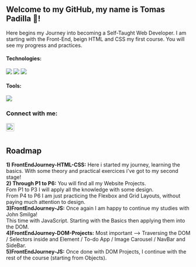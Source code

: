## Welcome to my GitHub, my name is Tomas Padilla 👋!

Here begins my Journey into becoming a Self-Taught Web Developer.
I am starting with the Front-End, beign HTML and CSS my first course.
You will see my progress and practices.

#### Technologies:
![](https://img.shields.io/badge/-HTML5-Orange) ![](https://img.shields.io/badge/-CSS3-Blue) ![](https://img.shields.io/badge/-Javascript-Yellow)
#### Tools:
![](https://img.shields.io/badge/-Git-Red) 
### Connect with me:
<!--[<img align="left" alt="codeSTACKr.com" width="22px" src="https://raw.githubusercontent.com/iconic/open-iconic/master/svg/globe.svg" />][website]
[<img align="left" alt="codeSTACKr | YouTube" width="22px" src="https://cdn.jsdelivr.net/npm/simple-icons@v3/icons/youtube.svg" />][youtube]
[<img align="left" alt="codeSTACKr | Twitter" width="22px" src="https://cdn.jsdelivr.net/npm/simple-icons@v3/icons/twitter.svg" />][twitter]
[<img align="left" alt="codeSTACKr | Instagram" width="22px" src="https://cdn.jsdelivr.net/npm/simple-icons@v3/icons/instagram.svg" />][instagram] -->
[<img align="left" alt="codeSTACKr | LinkedIn" width="22px" src="https://cdn.jsdelivr.net/npm/simple-icons@v3/icons/linkedin.svg" />][linkedin]

[linkedin]: https://www.linkedin.com/in/padillatom/
<br />
<br />
## Roadmap
**1) FrontEndJourney-HTML-CSS:** Here i started my journey, learning the basics. With some theory and practical exercices i've got to my second stage!\
**2) Through **P1** to **P6**:** You will find all my Website Projects.\
Fom P1 to P3 I will apply all the knowledge with some design.\
From P4 to P6 I am just practicing the Flexbox and Grid Layouts, without paying much attention to design.\
**3)FrontEndJourney-JS:** Once again I am happy to continue my studies with John Smilga!\
This time with JavaScript. Starting with the Basics then applying them into the DOM.\
**4)FrontEndJourney-DOM-Projects:** Most important --> Traversing the DOM / Selectors inside and Element / To-do App / Image Carousel / NavBar and SideBar.\
**5)FrontEndJourney-JS:** Once done with DOM Projects, I continue with the rest of the course (starting from Objects).


<!--
**PadillaTom/PadillaTom** is a ✨ _special_ ✨ repository because its `README.md` (this file) appears on your GitHub profile.

Here are some ideas to get you started:


- 🌱 I’m currently learning ...
- 👯 I’m looking to collaborate on ...
- 🤔 I’m looking for help with ...
- 💬 Ask me about ...

- 😄 Pronouns: ...
- ⚡ Fun fact: ...
-->
